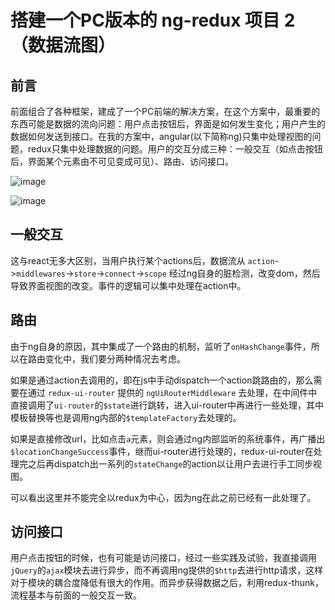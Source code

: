 # 搭建一个PC版本的 ng-redux 项目 2 （数据流图）

## 前言
前面组合了各种框架，建成了一个PC前端的解决方案，在这个方案中，最重要的东西可能是数据的流向问题：用户点击按钮后，界面是如何发生变化；用户产生的数据如何发送到接口。在我的方案中，angular(以下简称ng)只集中处理视图的问题，redux只集中处理数据的问题。用户的交互分成三种：一般交互（如点击按钮后，界面某个元素由不可见变成可见）、路由、访问接口。

![image](https://raw.githubusercontent.com/p2227/p2227.github.io/master/asset/ng-redux-flow-2.png)


![image](https://raw.githubusercontent.com/p2227/p2227.github.io/master/asset/ng-redux-flow-3.png)

## 一般交互
这与react无多大区别，当用户执行某个actions后，数据流从 `action`->`middlewares`->`store`->`connect`->`scope` 经过ng自身的脏检测，改变dom，然后导致界面视图的改变。事件的逻辑可以集中处理在action中。

## 路由
由于ng自身的原因，其中集成了一个路由的机制，监听了`onHashChange`事件，所以在路由变化中，我们要分两种情况去考虑。 

如果是通过action去调用的，即在js中手动dispatch一个action跳路由的，那么需要在通过 `redux-ui-router` 提供的 `ngUiRouterMiddleware` 去处理，在中间件中直接调用了`ui-router`的`$state`进行跳转，进入ui-router中再进行一些处理，其中模板替换等也是调用ng内部的`$templateFactory`去处理的。 

如果是直接修改url，比如点击`a`元素，则会通过ng内部监听的系统事件，再广播出`$locationChangeSuccess`事件，继而ui-router进行处理的，redux-ui-router在处理完之后再dispatch出一系列的`stateChange`的action以让用户去进行手工同步视图。

可以看出这里并不能完全以redux为中心，因为ng在此之前已经有一此处理了。

## 访问接口
用户点击按钮的时候，也有可能是访问接口，经过一些实践及试验，我直接调用`jQuery`的`ajax`模块去进行异步，而不再调用ng提供的`$http`去进行http请求，这样对于模块的耦合度降低有很大的作用。而异步获得数据之后，利用redux-thunk，流程基本与前面的一般交互一致。